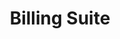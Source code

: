 ---
title: 'Billing Suite'
breadcrumb_title: "Billing Suite"
layout: 'block'
meta_title: 'Billing Suite - MultiSafepay Documentation Center'
meta_description: "In the MultiSafepay Documentation Center all relevant information regarding our Plugins and API. As well as Support pages for Payment Method, Tools and General Questions. You can also find the contact details of our Support Team and Integration Team."
logo: '/icons/SDKs.svg'
short_description: Our advanced MultiSafepay Billing Suite offers a range of post-payment solutions suitable for your needs. 
weight: 30
data:
  - { title: 'AfterPay', url: 'afterpay', logo: '/logo/Payment_methods/AfterPay.svg' }
  - { title: 'Pay After Delivery', url: 'pay-after-delivery', logo: '/logo/Payment_methods/Pay_After_Delivery.svg' }
  - { title: 'Klarna', url: 'klarna', logo: '/logo/Payment_methods/Klarna.svg' }
  - { title: 'Betaalplan', url: 'betaalplan', logo: '/logo/Payment_methods/Betaalplan.svg' }
  - { title: 'E-Invoicing', url: 'e-invoicing', logo: '/logo/Payment_methods/e-invoicing.svg' }
--- 